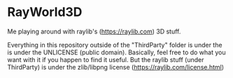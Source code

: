 # RayWorld3D
Me playing around with raylib's (https://raylib.com) 3D stuff.

Everything in this repository outside of the "ThirdParty" folder is under the is under the UNLICENSE (public domain).
Basically, feel free to do what you want with it if you happen to find it useful.
But the raylib stuff (under ThirdParty) is under the zlib/libpng license (https://raylib.com/license.html)

